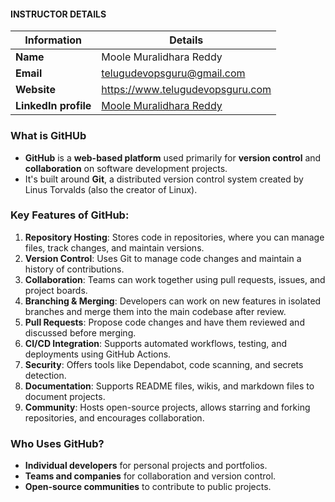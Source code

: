 #### INSTRUCTOR DETAILS

|  Information             | Details                                                                      |
|----------------------    |------------------------------------------------------------------------------|
| **Name**                 | Moole Muralidhara Reddy                                                      |
| **Email**                | telugudevopsguru@gmail.com                                                |
| **Website**              | https://www.telugudevopsguru.com               |
| **LinkedIn profile**     | [Moole Muralidhara Reddy](https://www.linkedin.com/in/moole-muralidhara-reddy) |

### What is GitHUb

- **GitHub** is a **web-based platform** used primarily for **version control** and **collaboration** on software development projects. 
- It's built around **Git**, a distributed version control system created by Linus Torvalds (also the creator of Linux).

### Key Features of GitHub:
1. **Repository Hosting**: Stores code in repositories, where you can manage files, track changes, and maintain versions.
2. **Version Control**: Uses Git to manage code changes and maintain a history of contributions.
3. **Collaboration**: Teams can work together using pull requests, issues, and project boards.
4. **Branching & Merging**: Developers can work on new features in isolated branches and merge them into the main codebase after review.
5. **Pull Requests**: Propose code changes and have them reviewed and discussed before merging.
6. **CI/CD Integration**: Supports automated workflows, testing, and deployments using GitHub Actions.
7. **Security**: Offers tools like Dependabot, code scanning, and secrets detection.
8. **Documentation**: Supports README files, wikis, and markdown files to document projects.
9. **Community**: Hosts open-source projects, allows starring and forking repositories, and encourages collaboration.

### Who Uses GitHub?
- **Individual developers** for personal projects and portfolios.
- **Teams and companies** for collaboration and version control.
- **Open-source communities** to contribute to public projects.

